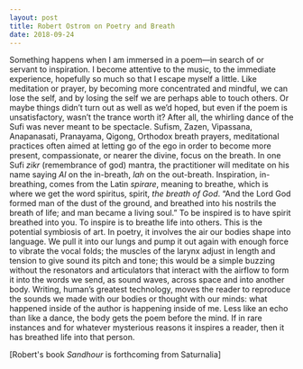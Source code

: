 ```yaml
---
layout: post
title: Robert Ostrom on Poetry and Breath
date: 2018-09-24
---
```

Something happens when I am immersed in a poem—in search of or servant to inspiration. I become attentive to the music, to the immediate experience, hopefully so much so that I escape myself a little. Like meditation or prayer, by becoming more concentrated and mindful, we can lose the self, and by losing the self we are perhaps able to touch others. Or maybe things didn’t turn out as well as we’d hoped, but even if the poem is unsatisfactory, wasn’t the trance worth it? After all, the whirling dance of the Sufi was never meant to be spectacle. Sufism, Zazen, Vipassana, Anapanasati, Pranayama, Qigong, Orthodox breath prayers, meditational practices often aimed at letting go of the ego in order to become more present, compassionate, or nearer the divine, focus on the breath. In one Sufi _zikr_ (remembrance of god) mantra, the practitioner will meditate on his name saying _Al_ on the in-breath, _lah_ on the out-breath. Inspiration, in-breathing, comes from the Latin _spirare_, meaning to breathe, which is where we get the word spiritus, spirit, _the breath of God_. “And the Lord God formed man of the dust of the ground, and breathed into his nostrils the breath of life; and man became a living soul.” To be inspired is to have spirit breathed into you. To inspire is to breathe life into others. This is the potential symbiosis of art. In poetry, it involves the air our bodies shape into language. We pull it into our lungs and pump it out again with enough force to vibrate the vocal folds; the muscles of the larynx adjust in length and tension to give sound its pitch and tone; this would be a simple buzzing without the resonators and articulators that interact with the airflow to form it into the words we send, as sound waves, across space and into another body. Writing, human’s greatest technology, moves the reader to reproduce the sounds we made with our bodies or thought with our minds: what happened inside of the author is happening inside of me. Less like an echo than like a dance, the body gets the poem before the mind. If in rare instances and for whatever mysterious reasons it inspires a reader, then it has breathed life into that person.

[Robert's book _Sandhour_ is forthcoming from Saturnalia]
